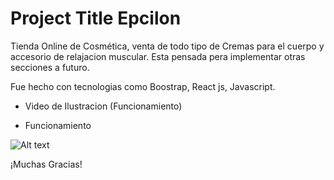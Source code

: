 
# Project Title Epcilon


Tienda Online de Cosmética, venta de todo tipo de Cremas para el cuerpo y accesorio de relajacion muscular.
Esta pensada pera implementar otras secciones a futuro.

Fue hecho con tecnologias como Boostrap, React js, Javascript.

- Video de Ilustracion (Funcionamiento)

- Funcionamiento

![Alt text](Epcilon.gif)

¡Muchas Gracias!
